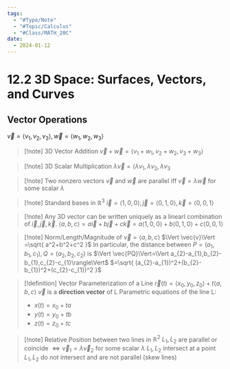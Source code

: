 ```yaml
---
tags:
  - "#Type/Note"
  - "#Topic/Calculus"
  - "#Class/MATH_20C"
date:
  - 2024-01-12
---
```


# 12.2 3D Space: Surfaces, Vectors, and Curves

## Vector Operations

$\vec{v}=\langle v_{1},v_{2},v_{3} \rangle,\vec{w}=\langle w_{1},w_{2},w_{3} \rangle$

> [!note] 3D Vector Addition
> $\vec{v}+\vec{w}=\langle v_{1}+w_{1},v_{2}+w_{2},v_{3}+w_{3}\rangle$

> [!note] 3D Scalar Multiplication
> $\lambda \vec{v}=\langle \lambda v_{1},\lambda v_{2},\lambda v_{3}$

> [!note] Two nonzero vectors $\vec{v}$ and $\vec{w}$ are parallel iff $\vec{v}=\lambda \vec{w}$ for some scalar $\lambda$

> [!note] Standard bases in $\mathbb{R}^{3}$
> $\vec{i}=\langle 1,0,0\rangle,\vec{j}=\langle 0,1,0\rangle,\vec{k}=\langle 0,0,1\rangle$

> [!note] Any 3D vector can be written uniquely as a linearl combination of $\vec{i},\vec{j},\vec{k}$.
> $\langle a,b,c \rangle=a\vec{i}+b\vec{j}+c\vec{k}=a \langle 1,0,0 \rangle+b \langle 0,1,0 \rangle+c \langle 0,0,1 \rangle$

> [!note] Norm/Length/Magnitude of $\vec{v}=\langle a,b,c \rangle$
> $\Vert \vec{v}\Vert =\sqrt{ a^2+b^2+c^2 }$
> In particular, the distance between $P=(a_{1},b_{1},c_{1}),Q=(a_{2},b_{2},c_{2})$ is $\Vert \vec{PQ}\Vert=\Vert a_{2}-a_{1},b_{2}-b_{1},c_{2}-c_{1}\rangle\Vert$
> $=\sqrt{ (a_{2}-a_{1})^2+(b_{2}-b_{1})^2+(c_{2}-c_{1})^2 }$

> [!definition] Vector Parameterization of a Line
> $\vec{r}(t)=\langle x_{0},y_{0},z_{0}\rangle+t \langle a,b,c \rangle$
> $\vec{v}$ is a **direction vector** of L
> Parametric equations of the line L:
> - $x(t)=x_{0}+ta$
> - $y(t)=y_{0}+tb$
> - $z(t)=z_{0}+tc$

> [!note] Relative Position between two lines in $\mathbb{R}^{2}$
> $L_{1},L_{2}$ are parallel or coincide $\iff \vec{v}_{1}=\lambda \vec{v}_{2}$ for some scalar $\lambda$
> $L_{1},L_{2}$ intersect at a point
> $L_{1},L_{2}$ do not intersect and are not parallel (skew lines)